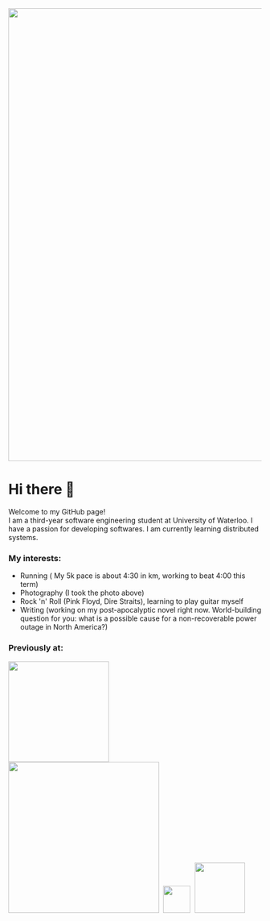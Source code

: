 <img src="https://user-images.githubusercontent.com/40646603/132130872-842e7b4f-0489-40f4-bfb5-7685b6c108fb.png" width="900">

# Hi there 👋

Welcome to my GitHub page!  
I am a third-year software engineering student at University of Waterloo. I have a passion for developing softwares. I am currently learning distributed systems.  
### My interests:
* Running ( My 5k pace is about 4:30 in km, working to beat 4:00 this term)
* Photography (I took the photo above)
* Rock 'n' Roll (Pink Floyd, Dire Straits), learning to play guitar myself
* Writing (working on my post-apocalyptic novel right now. World-building question for you: what is a possible cause for a non-recoverable power outage in North America?)

### Previously at:  
<kbd>
  <img src="https://user-images.githubusercontent.com/40646603/132131802-882d7182-91f2-492a-ad1d-fb69ebbdc18a.png" width="200">
</kbd>
<kbd>
  <img src="https://user-images.githubusercontent.com/40646603/132131825-02ade53c-d6d5-41cd-8c88-275b52fefbf4.png" width="300">
</kbd>
<kbd>
  <img src="https://user-images.githubusercontent.com/40646603/132131874-219c4d8d-a766-4782-b3f7-ada005ab4d49.png" width="54">
</kbd>
<kbd>
  <img src="https://user-images.githubusercontent.com/40646603/132131845-cd9a08dd-7500-456a-bd61-1696bfb44c45.png" width="100">
</kbd>

